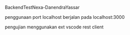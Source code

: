 BackendTestNexa-DanendraYassar

penggunaan port localhost berjalan pada localhost:3000

pengujian menggunakan ext vscode rest client 
